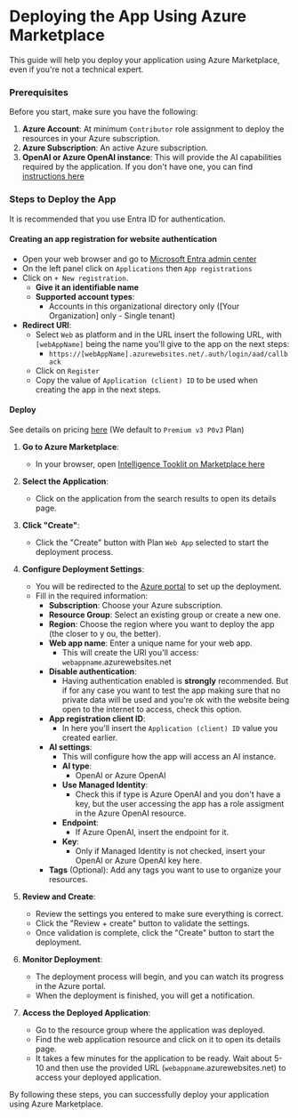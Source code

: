 # Deploying the App Using Azure Marketplace
This guide will help you deploy your application using Azure Marketplace, even if you're not a technical expert.

### Prerequisites
Before you start, make sure you have the following:

1. **Azure Account**: At minimum `Contributor` role assignment to deploy the resources in your Azure subscription.
2. **Azure Subscription**: An active Azure subscription.
3. **OpenAI or Azure OpenAI instance**: This will provide the AI capabilities required by the application. If you don't have one, you can find [instructions here](../../OPENAI.md)

### Steps to Deploy the App

It is recommended that you use Entra ID for authentication.

#### Creating an app registration for website authentication

- Open your web browser and go to [Microsoft Entra admin center](https://entra.microsoft.com/#view/Microsoft_AAD_RegisteredApps/ApplicationsListBlade)
- On the left panel click on `Applications` then `App registrations`
- Click on `+ New registration`.
    - **Give it an identifiable name**
    - **Supported account types**:
        - Accounts in this organizational directory only ([Your Organization] only - Single tenant) 
- **Redirect URI**:
    - Select `Web` as platform and in the URL insert the following URL, with `[webAppName]` being the name you'll give to the app on the next steps: 
        - `https://[webAppName].azurewebsites.net/.auth/login/aad/callback`
    - Click on `Register`
    - Copy the value of `Application (client) ID` to be used when creating the app in the next steps.

#### Deploy
See details on pricing [here](https://azure.microsoft.com/en-us/pricing/details/app-service/linux/) (We default to `Premium v3 P0v3` Plan)

1. **Go to Azure Marketplace**:

    - In your browser, open [Intelligence Tooklit on Marketplace here](https://portal.azure.com/#create/msr-resilience.itk_app_servicewebapp)

2. **Select the Application**:
    - Click on the application from the search results to open its details page.

3. **Click "Create"**:
    - Click the "Create" button with Plan `Web App` selected to start the deployment process.

4. **Configure Deployment Settings**:
    - You will be redirected to the [Azure portal](https://portal.azure.com) to set up the deployment.
    - Fill in the required information:
        - **Subscription**: Choose your Azure subscription.
        - **Resource Group**: Select an existing group or create a new one.
        - **Region**: Choose the region where you want to deploy the app (the closer to y ou, the better).
        - **Web app name**: Enter a unique name for your web app.
            - This will create the URl you'll access:
                `webappname`.azurewebsites.net
        - **Disable authentication**:
            - Having authentication enabled is **strongly** recommended. But if for any case you want to test the app making sure that no private data will be used and you're ok with the website being open to the internet to access, check this option.
        - **App registration client ID**:
            - In here you'll insert the `Application (client) ID` value you created earlier.
        - **AI settings**:
            - This will configure how the app will access an AI instance.
            - **AI type**: 
                - OpenAI or Azure OpenAI
            - **Use Managed Identity**:
                - Check this if type is Azure OpenAI and you don't have a key, but the user accessing the app has a role assigment in the Azure OpenAI resource.
            - **Endpoint**:
                - If Azure OpenAI, insert the endpoint for it.
            - **Key**:
                - Only if Managed Identity is not checked, insert your OpenAI or Azure OpenAI key here.
        - **Tags** (Optional): Add any tags you want to use to organize your resources.

5. **Review and Create**:
    - Review the settings you entered to make sure everything is correct.
    - Click the "Review + create" button to validate the settings.
    - Once validation is complete, click the "Create" button to start the deployment.

6. **Monitor Deployment**:
    - The deployment process will begin, and you can watch its progress in the Azure portal.
    - When the deployment is finished, you will get a notification.

7. **Access the Deployed Application**:
    - Go to the resource group where the application was deployed.
    - Find the web application resource and click on it to open its details page.
    - It takes a few minutes for the application to be ready. Wait about 5-10 and then use the provided URL (`webappname`.azurewebsites.net) to access your deployed application.

By following these steps, you can successfully deploy your application using Azure Marketplace.